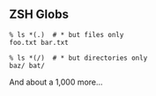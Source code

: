 ## ZSH Globs

```
% ls *(.)  # * but files only
foo.txt bar.txt
```

```
% ls *(/)  # * but directories only
baz/ bat/
```

And about a 1,000 more...
